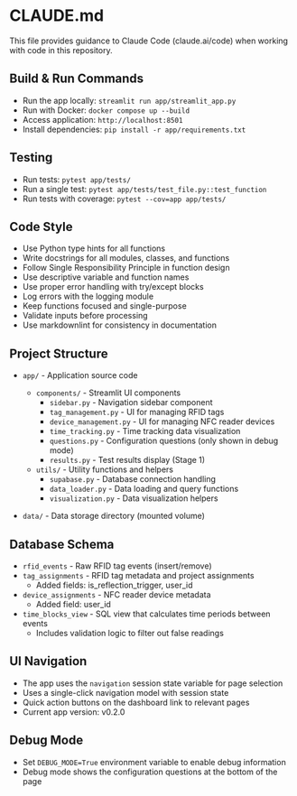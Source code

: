 # CLAUDE.md

This file provides guidance to Claude Code (claude.ai/code) when working with code in this repository.

## Build & Run Commands

- Run the app locally: `streamlit run app/streamlit_app.py`
- Run with Docker: `docker compose up --build`
- Access application: `http://localhost:8501`
- Install dependencies: `pip install -r app/requirements.txt`

## Testing

- Run tests: `pytest app/tests/`
- Run a single test: `pytest app/tests/test_file.py::test_function`
- Run tests with coverage: `pytest --cov=app app/tests/`

## Code Style

- Use Python type hints for all functions
- Write docstrings for all modules, classes, and functions
- Follow Single Responsibility Principle in function design
- Use descriptive variable and function names
- Use proper error handling with try/except blocks
- Log errors with the logging module
- Keep functions focused and single-purpose
- Validate inputs before processing
- Use markdownlint for consistency in documentation

## Project Structure

- `app/` - Application source code
  - `components/` - Streamlit UI components
    - `sidebar.py` - Navigation sidebar component
    - `tag_management.py` - UI for managing RFID tags
    - `device_management.py` - UI for managing NFC reader devices
    - `time_tracking.py` - Time tracking data visualization
    - `questions.py` - Configuration questions (only shown in debug mode)
    - `results.py` - Test results display (Stage 1)
  - `utils/` - Utility functions and helpers
    - `supabase.py` - Database connection handling
    - `data_loader.py` - Data loading and query functions
    - `visualization.py` - Data visualization helpers

- `data/` - Data storage directory (mounted volume)

## Database Schema

- `rfid_events` - Raw RFID tag events (insert/remove)
- `tag_assignments` - RFID tag metadata and project assignments
  - Added fields: is_reflection_trigger, user_id
- `device_assignments` - NFC reader device metadata
  - Added field: user_id
- `time_blocks_view` - SQL view that calculates time periods between events
  - Includes validation logic to filter out false readings

## UI Navigation

- The app uses the `navigation` session state variable for page selection
- Uses a single-click navigation model with session state
- Quick action buttons on the dashboard link to relevant pages
- Current app version: v0.2.0

## Debug Mode

- Set `DEBUG_MODE=True` environment variable to enable debug information
- Debug mode shows the configuration questions at the bottom of the page
